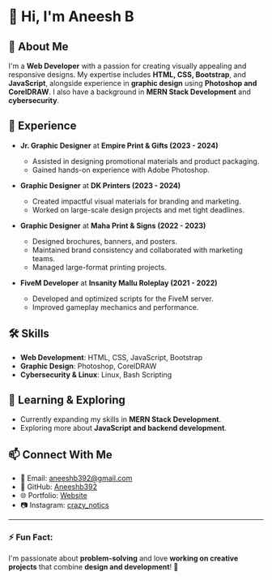# 👋 Hi, I'm Aneesh B

## 🚀 About Me
I'm a **Web Developer** with a passion for creating visually appealing and responsive designs. My expertise includes **HTML, CSS, Bootstrap**, and **JavaScript**, alongside experience in **graphic design** using **Photoshop and CorelDRAW**. I also have a background in **MERN Stack Development** and **cybersecurity**.

## 💼 Experience

- **Jr. Graphic Designer** at **Empire Print & Gifts (2023 - 2024)**
  - Assisted in designing promotional materials and product packaging.
  - Gained hands-on experience with Adobe Photoshop.
 
    
- **Graphic Designer** at **DK Printers (2023 - 2024)**
  - Created impactful visual materials for branding and marketing.
  - Worked on large-scale design projects and met tight deadlines.

 
- **Graphic Designer** at **Maha Print & Signs (2022 - 2023)**
  - Designed brochures, banners, and posters.
  - Maintained brand consistency and collaborated with marketing teams.
  - Managed large-format printing projects.


- **FiveM Developer** at **Insanity Mallu Roleplay (2021 - 2022)**
  - Developed and optimized scripts for the FiveM server.
  - Improved gameplay mechanics and performance.


## 🛠 Skills
- **Web Development**: HTML, CSS, JavaScript, Bootstrap
- **Graphic Design**: Photoshop, CorelDRAW
- **Cybersecurity & Linux**: Linux, Bash Scripting

## 🌱 Learning & Exploring
- Currently expanding my skills in **MERN Stack Development**.
- Exploring more about **JavaScript and backend development**.

## 📫 Connect With Me
- 📧 Email: [aneeshb392@gmail.com](mailto:aneeshb392@gmail.com)
- 🔗 GitHub: [Aneeshb392](https://github.com/Aneeshb392)
- 🌐 Portfolio: [Website](https://aneeshb.rf.gd)
- 📷 Instagram: [crazy_notics](https://instagram.com/crazy_notics)

---

### ⚡ Fun Fact:  
I'm passionate about **problem-solving** and love **working on creative projects** that combine **design and development**! 🚀
